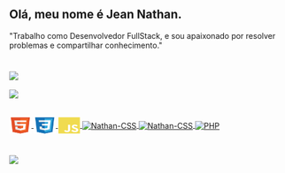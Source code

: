 ## Olá, meu nome é Jean Nathan.
"Trabalho como Desenvolvedor FullStack, e sou apaixonado por resolver problemas e compartilhar conhecimento."

#
![](https://github-readme-streak-stats.herokuapp.com/?user=jean-nathan&theme=tokyonight&hide_border=false)<br/>

<a href="https://github.com/jean-nathan"><img height="196em" src="https://github-readme-stats.vercel.app/api/top-langs/?username=jean-nathan&layout=compact&langs_count=7&theme=tokyonight"/>

<div style="display: inline_block"><br>
  <img align="center" alt="Nathan-HTML" height="30" width="40" src="https://raw.githubusercontent.com/devicons/devicon/master/icons/html5/html5-original.svg">
  <img align="center" alt="Nathan-CSS" height="30" width="40" src="https://raw.githubusercontent.com/devicons/devicon/master/icons/css3/css3-original.svg">
  <img align="center" alt="Nathan-Js" height="30" width="40" src="https://raw.githubusercontent.com/devicons/devicon/master/icons/javascript/javascript-plain.svg">
  <img align="center" alt="Nathan-CSS" height="30" width="40" src="https://cdn.jsdelivr.net/gh/devicons/devicon/icons/vuejs/vuejs-original-wordmark.svg">
  <img align="center" alt="Nathan-CSS" height="30" width="40" src="https://cdn.jsdelivr.net/gh/devicons/devicon/icons/mysql/mysql-original-wordmark.svg">
<img align="center" alt="PHP" height="30" width="40" src="https://cdn.jsdelivr.net/gh/devicons/devicon@latest/icons/php/php-original.svg" />      
</div>
          
 #
<div> 
  <a href="https://www.linkedin.com/in/ean-nathan" target="_blank"><img src="https://img.shields.io/badge/-LinkedIn-%230077B5?style=for-the-badge&logo=linkedin&logoColor=white" target="_blank"></a> 
  
</div>
